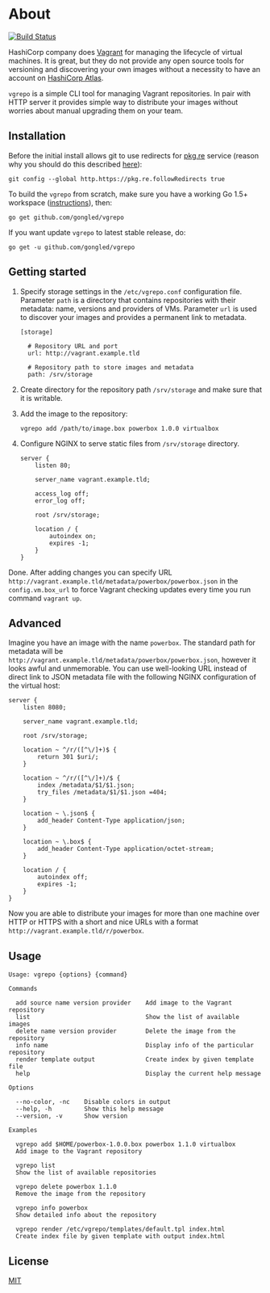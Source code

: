 # About

[![Build Status](https://travis-ci.org/gongled/vgrepo.svg?branch=master)](https://travis-ci.org/gongled/vgrepo)

HashiCorp company does [Vagrant](https://www.vagrantup.com) for managing the lifecycle of virtual machines. It is great, but they do not 
provide any open source tools for versioning and discovering your own images without a necessity to have an account 
on [HashiCorp Atlas](https://atlas.hashicorp.com/help/intro/features-list). 

`vgrepo` is a simple CLI tool for managing Vagrant repositories. In pair with HTTP server it provides 
simple way to distribute your images without worries about manual upgrading them on your team.

## Installation

Before the initial install allows git to use redirects for [pkg.re](https://github.com/essentialkaos/pkgre) service (reason why you should do this described [here](https://github.com/essentialkaos/pkgre#git-support)):

```
git config --global http.https://pkg.re.followRedirects true
```

To build the `vgrepo` from scratch, make sure you have a working Go 1.5+ workspace ([instructions](https://golang.org/doc/install)), then:

```
go get github.com/gongled/vgrepo
```

If you want update `vgrepo` to latest stable release, do:

```
go get -u github.com/gongled/vgrepo
```

## Getting started

1. Specify storage settings in the `/etc/vgrepo.conf` configuration file. Parameter `path` is a 
directory that contains repositories with their metadata: name, versions and providers of VMs. 
Parameter `url` is used to discover your images and provides a permanent link to metadata.

    ```
    [storage]
    
      # Repository URL and port
      url: http://vagrant.example.tld
    
      # Repository path to store images and metadata
      path: /srv/storage
    ```
    
2. Create directory for the repository path `/srv/storage` and make sure that it is writable.

3. Add the image to the repository:

    ```
    vgrepo add /path/to/image.box powerbox 1.0.0 virtualbox
    ```
    
4. Configure NGINX to serve static files from `/srv/storage` directory.

    ```
    server {
        listen 80;
        
        server_name vagrant.example.tld;
        
        access_log off;
        error_log off;
        
        root /srv/storage;
        
        location / {
            autoindex on;
            expires -1;
        }
    }
    ```
 
Done. After adding changes you can specify URL `http://vagrant.example.tld/metadata/powerbox/powerbox.json` in 
the `config.vm.box_url` to force Vagrant checking updates every time you run command `vagrant up`. 

## Advanced

Imagine you have an image with the name `powerbox`. The standard path for metadata will be 
`http://vagrant.example.tld/metadata/powerbox/powerbox.json`, however it looks awful and unmemorable. 
You can use well-looking URL instead of direct link to JSON metadata file with the following NGINX 
configuration of the virtual host:  

```
server {
    listen 8080;
    
    server_name vagrant.example.tld;

    root /srv/storage;

    location ~ ^/r/([^\/]+)$ {
        return 301 $uri/;
    }

    location ~ ^/r/([^\/]+)/$ {
        index /metadata/$1/$1.json;
        try_files /metadata/$1/$1.json =404;
    }

    location ~ \.json$ {
        add_header Content-Type application/json;
    }

    location ~ \.box$ {
        add_header Content-Type application/octet-stream;
    }

    location / {
	    autoindex off;
        expires -1;
    }
}
```

Now you are able to distribute your images for more than one machine over HTTP or HTTPS 
with a short and nice URLs with a format `http://vagrant.example.tld/r/powerbox`. 

## Usage

```
Usage: vgrepo {options} {command}

Commands

  add source name version provider    Add image to the Vagrant repository
  list                                Show the list of available images
  delete name version provider        Delete the image from the repository
  info name                           Display info of the particular repository
  render template output              Create index by given template file
  help                                Display the current help message

Options

  --no-color, -nc    Disable colors in output
  --help, -h         Show this help message
  --version, -v      Show version

Examples

  vgrepo add $HOME/powerbox-1.0.0.box powerbox 1.1.0 virtualbox
  Add image to the Vagrant repository

  vgrepo list
  Show the list of available repositories

  vgrepo delete powerbox 1.1.0
  Remove the image from the repository

  vgrepo info powerbox
  Show detailed info about the repository

  vgrepo render /etc/vgrepo/templates/default.tpl index.html
  Create index file by given template with output index.html
```

## License

[MIT](LICENSE)
